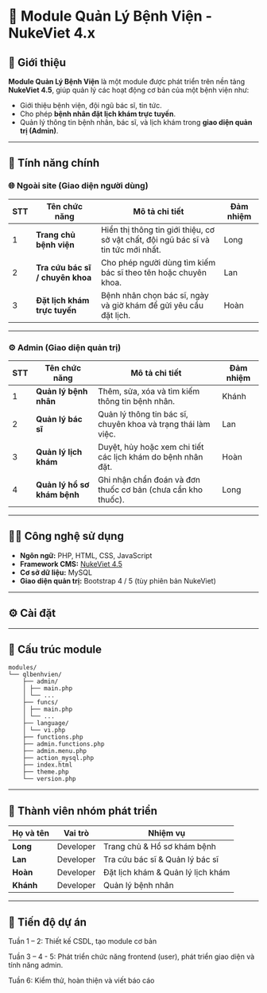 # 🏥 Module Quản Lý Bệnh Viện - NukeViet 4.x

## 📖 Giới thiệu
**Module Quản Lý Bệnh Viện** là một module được phát triển trên nền tảng **NukeViet 4.5**, giúp quản lý các hoạt động cơ bản của một bệnh viện như:
- Giới thiệu bệnh viện, đội ngũ bác sĩ, tin tức.
- Cho phép **bệnh nhân đặt lịch khám trực tuyến**.
- Quản lý thông tin bệnh nhân, bác sĩ, và lịch khám trong **giao diện quản trị (Admin)**.

---

## 🚀 Tính năng chính

### 🌐 Ngoài site (Giao diện người dùng)
| STT | Tên chức năng | Mô tả chi tiết | Đảm nhiệm |
|-----|----------------|----------------|------------|
| 1 | **Trang chủ bệnh viện** | Hiển thị thông tin giới thiệu, cơ sở vật chất, đội ngũ bác sĩ và tin tức mới nhất. | Long |
| 2 | **Tra cứu bác sĩ / chuyên khoa** | Cho phép người dùng tìm kiếm bác sĩ theo tên hoặc chuyên khoa. | Lan |
| 3 | **Đặt lịch khám trực tuyến** | Bệnh nhân chọn bác sĩ, ngày và giờ khám để gửi yêu cầu đặt lịch. | Hoàn |

---

### ⚙️ Admin (Giao diện quản trị)
| STT | Tên chức năng | Mô tả chi tiết | Đảm nhiệm |
|-----|----------------|----------------|------------|
| 1 | **Quản lý bệnh nhân** | Thêm, sửa, xóa và tìm kiếm thông tin bệnh nhân. | Khánh |
| 2 | **Quản lý bác sĩ** | Quản lý thông tin bác sĩ, chuyên khoa và trạng thái làm việc. | Lan |
| 3 | **Quản lý lịch khám** | Duyệt, hủy hoặc xem chi tiết các lịch khám do bệnh nhân đặt. | Hoàn |
| 4 | **Quản lý hồ sơ khám bệnh** | Ghi nhận chẩn đoán và đơn thuốc cơ bản (chưa cần kho thuốc). | Long |

---

## 🧑‍💻 Công nghệ sử dụng
- **Ngôn ngữ:** PHP, HTML, CSS, JavaScript  
- **Framework CMS:** [NukeViet 4.5](https://nukeviet.vn/)  
- **Cơ sở dữ liệu:** MySQL  
- **Giao diện quản trị:** Bootstrap 4 / 5 (tùy phiên bản NukeViet)

---

## ⚙️ Cài đặt
 

---

## 🧩 Cấu trúc module

```
modules/
└── qlbenhvien/
    ├── admin/
    │ ├── main.php 
    │ └── ...
    ├── funcs/
    │ ├── main.php 
    │ └── ...
    ├── language/
    │ └── vi.php
    ├── functions.php
    ├── admin.functions.php
    ├── admin.menu.php
    ├── action_mysql.php
    ├── index.html
    ├── theme.php
    └── version.php
```
---

## 👥 Thành viên nhóm phát triển
| Họ và tên | Vai trò | Nhiệm vụ |
|------------|----------|-----------|
| **Long** | Developer | Trang chủ & Hồ sơ khám bệnh |
| **Lan** | Developer | Tra cứu bác sĩ & Quản lý bác sĩ |
| **Hoàn** | Developer | Đặt lịch khám & Quản lý lịch khám |
| **Khánh** | Developer | Quản lý bệnh nhân |

---


## 📅 Tiến độ dự án

Tuần 1 – 2: Thiết kế CSDL, tạo module cơ bản

Tuần 3 – 4 - 5: Phát triển chức năng frontend (user), phát triển giao diện và tính năng admin. 

Tuần 6: Kiểm thử, hoàn thiện và viết báo cáo